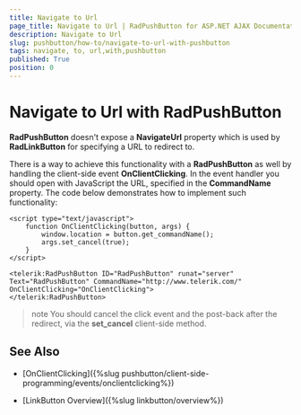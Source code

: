 ```yaml
---
title: Navigate to Url
page_title: Navigate to Url | RadPushButton for ASP.NET AJAX Documentation
description: Navigate to Url
slug: pushbutton/how-to/navigate-to-url-with-pushbutton
tags: navigate, to, url,with,pushbutton
published: True
position: 0
---
```


# Navigate to Url with RadPushButton

**RadPushButton** doesn't expose a **NavigateUrl** property which is used by **RadLinkButton** for specifying a URL to redirect to.

There is a way to achieve this functionality with a **RadPushButton** as well by handling the client-side event **OnClientClicking**. In the event handler you should open with JavaScript the URL, specified in the **CommandName** property. The code below demonstrates how to implement such functionality:

````ASP.NET
<script type="text/javascript">
	function OnClientClicking(button, args) {
		window.location = button.get_commandName();
		args.set_cancel(true);
	}
</script>

<telerik:RadPushButton ID="RadPushButton" runat="server" Text="RadPushButton" CommandName="http://www.telerik.com/" OnClientClicking="OnClientClicking">
</telerik:RadPushButton>
````

>note You should cancel the click event and the post-back after the redirect, via the **set_cancel** client-side method.

## See Also

 * [OnClientClicking]({%slug pushbutton/client-side-programming/events/onclientclicking%})
 
 * [LinkButton Overview]({%slug linkbutton/overview%})
